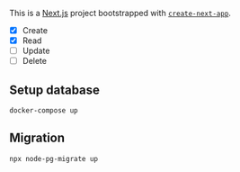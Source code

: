 This is a [Next.js](https://nextjs.org/) project bootstrapped with [`create-next-app`](https://github.com/vercel/next.js/tree/canary/packages/create-next-app).

- [x] Create
- [x] Read
- [ ] Update
- [ ] Delete

## Setup database

```
docker-compose up
```

## Migration

```
npx node-pg-migrate up
```